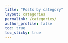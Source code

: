 ```yaml
---
title: "Posts by category"
layout: categories
permalink: /categories/
author_profile: false
toc: true
toc_sticky: true
---
```

